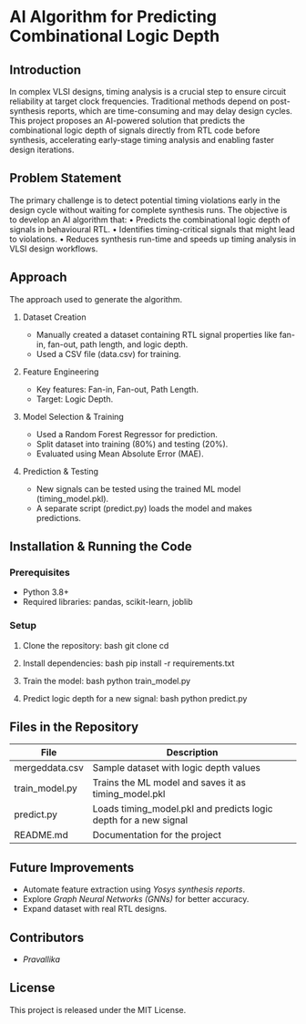 # AI Algorithm for Predicting Combinational Logic Depth

## Introduction
In complex VLSI designs, timing analysis is a crucial step to ensure circuit reliability at target clock frequencies. Traditional methods depend on post-synthesis reports, which are time-consuming and may     delay design cycles. This project proposes an AI-powered solution that predicts the combinational logic depth of signals directly from RTL code before synthesis, accelerating early-stage timing analysis and  enabling faster design iterations.

## Problem Statement
The primary challenge is to detect potential timing violations early in the design cycle without waiting for complete synthesis runs. The objective is to develop an AI algorithm that:
•	Predicts the combinational logic depth of signals in behavioural RTL.
•	Identifies timing-critical signals that might lead to violations.
•	Reduces synthesis run-time and speeds up timing analysis in VLSI design workflows.
## Approach
The approach used to generate the algorithm.
1. Dataset Creation
   - Manually created a dataset containing RTL signal properties like fan-in, fan-out, path length, and logic depth.
   - Used a CSV file (data.csv) for training.

2. Feature Engineering
   - Key features: Fan-in, Fan-out, Path Length.
   - Target: Logic Depth.

3. Model Selection & Training
   - Used a Random Forest Regressor for prediction.
   - Split dataset into training (80%) and testing (20%).
   - Evaluated using Mean Absolute Error (MAE).

4. Prediction & Testing
   - New signals can be tested using the trained ML model (timing_model.pkl).
   - A separate script (predict.py) loads the model and makes predictions.

## Installation & Running the Code
### Prerequisites
- Python 3.8+
- Required libraries: pandas, scikit-learn, joblib

### Setup
1. Clone the repository:
   bash
   git clone <repo-link>
   cd <repo-folder>
   
2. Install dependencies:
   bash
   pip install -r requirements.txt
   
3. Train the model:
   bash
   python train_model.py
   
4. Predict logic depth for a new signal:
   bash
   python predict.py
   

## Files in the Repository
| File | Description |
|------|-------------|
| mergeddata.csv | Sample dataset with logic depth values |
| train_model.py | Trains the ML model and saves it as timing_model.pkl |
| predict.py | Loads timing_model.pkl and predicts logic depth for a new signal |
| README.md | Documentation for the project |

## Future Improvements
- Automate feature extraction using *Yosys synthesis reports*.
- Explore *Graph Neural Networks (GNNs)* for better accuracy.
- Expand dataset with real RTL designs.

## Contributors
- *Pravallika*

## License
This project is released under the MIT License.
